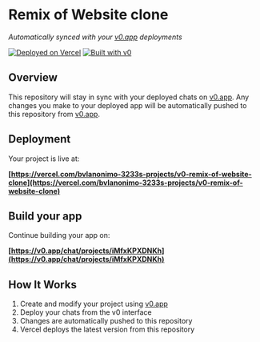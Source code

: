 # Remix of Website clone

*Automatically synced with your [v0.app](https://v0.app) deployments*

[![Deployed on Vercel](https://img.shields.io/badge/Deployed%20on-Vercel-black?style=for-the-badge&logo=vercel)](https://vercel.com/bvlanonimo-3233s-projects/v0-remix-of-website-clone)
[![Built with v0](https://img.shields.io/badge/Built%20with-v0.app-black?style=for-the-badge)](https://v0.app/chat/projects/iMfxKPXDNKh)

## Overview

This repository will stay in sync with your deployed chats on [v0.app](https://v0.app).
Any changes you make to your deployed app will be automatically pushed to this repository from [v0.app](https://v0.app).

## Deployment

Your project is live at:

**[https://vercel.com/bvlanonimo-3233s-projects/v0-remix-of-website-clone](https://vercel.com/bvlanonimo-3233s-projects/v0-remix-of-website-clone)**

## Build your app

Continue building your app on:

**[https://v0.app/chat/projects/iMfxKPXDNKh](https://v0.app/chat/projects/iMfxKPXDNKh)**

## How It Works

1. Create and modify your project using [v0.app](https://v0.app)
2. Deploy your chats from the v0 interface
3. Changes are automatically pushed to this repository
4. Vercel deploys the latest version from this repository
